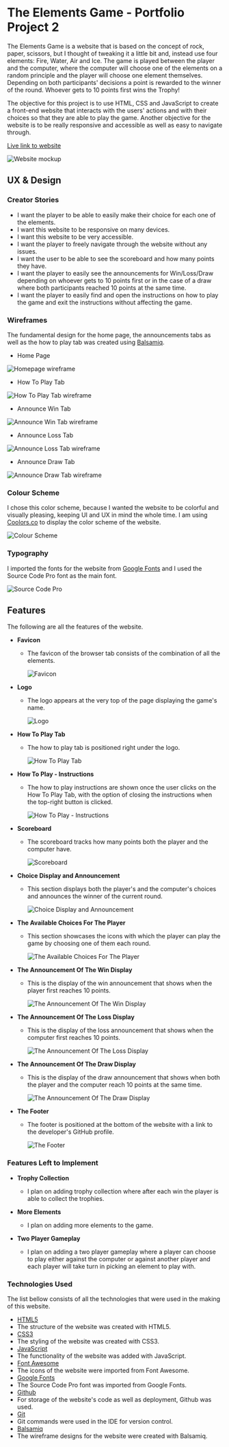 # **The Elements Game - Portfolio Project 2**

The Elements Game is a website that is based on the concept of rock, paper, scissors, but I thought of tweaking it a little bit and, instead use four elements: Fire, Water, Air and Ice. The game is played between the player and the computer, where the computer will choose one of the elements on a random principle and the player will choose one element themselves. Depending on both participants' decisions a point is rewarded to the winner of the round. Whoever gets to 10 points first wins the Trophy!

The objective for this project is to use HTML, CSS and JavaScript to create a front-end website that interacts with the users' actions and with their choices so that they are able to play the game. Another objective for the website is to be really responsive and accessible as well as easy to navigate through.

[Live link to website](https://devnickocodes.github.io/the-elements-game/)

![Website mockup](https://github.com/devnickocodes/the-elements-game/blob/main/documentation/mock-up.png)

## **UX & Design**

### **Creator Stories**

- I want the player to be able to easily make their choice for each one of the elements.
- I want this website to be responsive on many devices.
- I want this website to be very accessible.
- I want the player to freely navigate through the website without any issues.
- I want the user to be able to see the scoreboard and how many points they have.
- I want the player to easily see the announcements for Win/Loss/Draw depending on whoever gets to 10 points first or in the case of a draw where both participants reached 10 points at the same time.
- I want the player to easily find and open the instructions on how to play the game and exit the instructions without affecting the game.

### **Wireframes**

The fundamental design for the home page, the announcements tabs as well as the how to play tab was created using [Balsamiq](https://balsamiq.com/).

- Home Page

![Homepage wireframe](https://github.com/devnickocodes/the-elements-game/blob/main/documentation/home-page-wireframe.png)

- How To Play Tab

![How To Play Tab wireframe](https://github.com/devnickocodes/the-elements-game/blob/main/documentation/how-to-play-wireframe.png)

- Announce Win Tab

![Announce Win Tab wireframe](https://github.com/devnickocodes/the-elements-game/blob/main/documentation/announce-win-tab-wireframe.png)

- Announce Loss Tab

![Announce Loss Tab wireframe](https://github.com/devnickocodes/the-elements-game/blob/main/documentation/announce-loss-tab-wireframe.png)

- Announce Draw Tab

![Announce Draw Tab wireframe](https://github.com/devnickocodes/the-elements-game/blob/main/documentation/announce-draw-tab-wireframe.png)

### **Colour Scheme**

I chose this color scheme, because I wanted the website to be colorful and visually pleasing, keeping UI and UX in mind the whole time. I am using [Coolors.co](https://coolors.co/f5df99-fccbbc-16a7ac-9497f0-ffbf49-fde1d6-ff0000-054ff0-4a6aa0-00ccff) to display the color scheme of the website.

![Colour Scheme](https://github.com/devnickocodes/the-elements-game/blob/main/documentation/coolors-color-scheme.png)

### **Typography**

I imported the fonts for the website from [Google Fonts](https://fonts.google.com/?query=Source+Code+Pro) and I used the Source Code Pro font as the main font.

![Source Code Pro](https://github.com/devnickocodes/the-elements-game/blob/main/documentation/google-fonts-source-code-pro.png)

## **Features**

The following are all the features of the website.

- **Favicon**

  - The favicon of the browser tab consists of the combination of all the elements.

    ![Favicon](https://github.com/devnickocodes/the-elements-game/blob/main/documentation/android-chrome-192x192.png)

- **Logo**

  - The logo appears at the very top of the page displaying the game's name.

    ![Logo](https://github.com/devnickocodes/the-elements-game/blob/main/documentation/logo.png)

- **How To Play Tab**

  - The how to play tab is positioned right under the logo.

    ![How To Play Tab](https://github.com/devnickocodes/the-elements-game/blob/main/documentation/how-to-play.png)

- **How To Play - Instructions**

  - The how to play instructions are shown once the user clicks on the How To Play Tab, with the option of closing the instructions when the top-right button is clicked.

    ![How To Play - Instructions](https://github.com/devnickocodes/the-elements-game/blob/main/documentation/how-to-play-tab-opened.png)

- **Scoreboard**

  - The scoreboard tracks how many points both the player and the computer have.

    ![Scoreboard](https://github.com/devnickocodes/the-elements-game/blob/main/documentation/scoreboard.png)

- **Choice Display and Announcement**

  - This section displays both the player's and the computer's choices and announces the winner of the current round.

    ![Choice Display and Announcement](https://github.com/devnickocodes/the-elements-game/blob/main/documentation/choice-display-and-winner-of-round-announcement.png)

- **The Available Choices For The Player**

  - This section showcases the icons with which the player can play the game by choosing one of them each round.

    ![The Available Choices For The Player](https://github.com/devnickocodes/the-elements-game/blob/main/documentation/icons-of-elements.png)

- **The Announcement Of The Win Display**

  - This is the display of the win announcement that shows when the player first reaches 10 points.

    ![The Announcement Of The Win Display](https://github.com/devnickocodes/the-elements-game/blob/main/documentation/announce-win-display.png)

- **The Announcement Of The Loss Display**

  - This is the display of the loss announcement that shows when the computer first reaches 10 points.

    ![The Announcement Of The Loss Display](https://github.com/devnickocodes/the-elements-game/blob/main/documentation/announce-loss-display.png)

- **The Announcement Of The Draw Display**

  - This is the display of the draw announcement that shows when both the player and the computer reach 10 points at the same time.

    ![The Announcement Of The Draw Display](https://github.com/devnickocodes/the-elements-game/blob/main/documentation/announce-draw-display.png)

- **The Footer**

  - The footer is positioned at the bottom of the website with a link to the developer's GitHub profile.

    ![The Footer](https://github.com/devnickocodes/the-elements-game/blob/main/documentation/footer.png)

### **Features Left to Implement**

- **Trophy Collection**

  - I plan on adding trophy collection where after each win the player is able to collect the trophies.

- **More Elements**

  - I plan on adding more elements to the game.

- **Two Player Gameplay**
  - I plan on adding a two player gameplay where a player can choose to play either against the computer or against another player and each player will take turn in picking an element to play with.

### **Technologies Used**

The list bellow consists of all the technologies that were used in the making of this website.

- [HTML5](https://developer.mozilla.org/en-US/docs/Glossary/HTML)
- The structure of the website was created with HTML5.
- [CSS3](https://developer.mozilla.org/en-US/docs/Web/CSS)
- The styling of the website was created with CSS3.
- [JavaScript](https://developer.mozilla.org/en-US/docs/Web/JavaScript)
- The functionality of the website was added with JavaScript.
- [Font Awesome](https://fontawesome.com/)
- The icons of the website were imported from Font Awesome.
- [Google Fonts](https://fonts.google.com/)
- The Source Code Pro font was imported from Google Fonts.
- [Github](https://github.com/)
- For storage of the website's code as well as deployment, Github was used.
- [Git](https://git-scm.com/)
- Git commands were used in the IDE for version control.
- [Balsamiq](https://balsamiq.com/)
- The wireframe designs for the website were created with Balsamiq.
